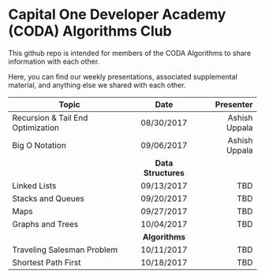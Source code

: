 # Capital One Developer Academy (CODA) Algorithms Club

This github repo is intended for members of the CODA Algorithms to share information with each other. 

Here, you can find our weekly presentations, associated supplemental material, and anything else we shared with each other.

| Topic        | Date           | Presenter  |
| ------------- |:-------------:| -----:|
| Recursion & Tail End Optimization      | 08/30/2017 | Ashish Uppala |
| Big O Notation      | 09/06/2017      |   Ashish Uppala |
|         |    **Data Structures** |	
| Linked Lists | 09/13/2017      |  TBD   |
| Stacks and Queues | 09/20/2017      |   TBD  |
| Maps | 09/27/2017      |   TBD  |
| Graphs and Trees | 10/04/2017      |  TBD   |
|         |    **Algorithms** | 
| Traveling Salesman Problem | 10/11/2017      |  TBD   |
| Shortest Path First | 10/18/2017      |  TBD   |